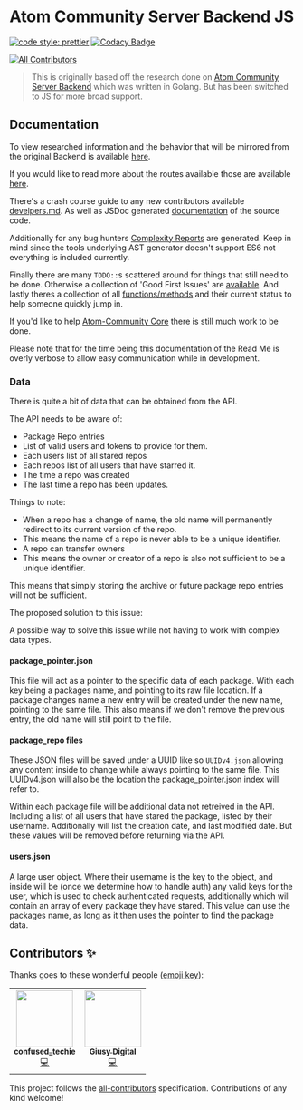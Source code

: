 # Atom Community Server Backend JS
[![code style: prettier](https://img.shields.io/badge/code_style-prettier-ff69b4.svg?style=flat-square)](https://github.com/prettier/prettier)
[![Codacy Badge](https://app.codacy.com/project/badge/Grade/d4ca4ded429c446fb28d0654c8c05d6d)](https://www.codacy.com/gh/confused-Techie/atom-community-server-backend-JS/dashboard?utm_source=github.com&amp;utm_medium=referral&amp;utm_content=confused-Techie/atom-community-server-backend-JS&amp;utm_campaign=Badge_Grade)
<!-- ALL-CONTRIBUTORS-BADGE:START - Do not remove or modify this section -->
[![All Contributors](https://img.shields.io/badge/all_contributors-2-orange.svg?style=flat-square)](#contributors-)
<!-- ALL-CONTRIBUTORS-BADGE:END -->

> This is originally based off the research done on [Atom Community Server Backend](https://github.com/confused-Techie/atom-community-server-backend) which was written in Golang. But has been switched to JS for more broad support.

## Documentation

To view researched information and the behavior that will be mirrored from the original Backend is available [here](/docs/overview.md).

If you would like to read more about the routes available those are available [here](/docs/api.md).

There's a crash course guide to any new contributors available [develpers.md](/docs/developers.md). As well as JSDoc generated [documentation](/docs/JavaScript.md) of the source code.

Additionally for any bug hunters [Complexity Reports](/docs/complexity-report.md) are generated. Keep in mind since the tools underlying AST generator doesn't support ES6 not everything is included currently.

Finally there are many `TODO::`s scattered around for things that still need to be done. Otherwise a collection of 'Good First Issues' are [available](https://github.com/confused-Techie/atom-community-server-backend-JS/issues). And lastly theres a collection of all [functions/methods](/docs/major_todo.md) and their current status to help someone quickly jump in.

If you'd like to help [Atom-Community Core](https://github.com/atom-community/atom) there is still much work to be done.

Please note that for the time being this documentation of the Read Me is overly verbose to allow easy communication while in development.

### Data

There is quite a bit of data that can be obtained from the API.

The API needs to be aware of:

* Package Repo entries
* List of valid users and tokens to provide for them.
* Each users list of all stared repos
* Each repos list of all users that have starred it.
* The time a repo was created
* The last time a repo has been updates.

Things to note:

* When a repo has a change of name, the old name will permanently redirect to its current version of the repo.
* This means the name of a repo is never able to be a unique identifier.
* A repo can transfer owners
* This means the owner or creator of a repo is also not sufficient to be a unique identifier.

This means that simply storing the archive or future package repo entries will not be sufficient.

The proposed solution to this issue:

A possible way to solve this issue while not having to work with complex data types.

#### package_pointer.json
This file will act as a pointer to the specific data of each package.
With each key being a packages name, and pointing to its raw file location.
If a package changes name a new entry will be created under the new name, pointing to the same file.
This also means if we don't remove the previous entry, the old name will still point to the file.

#### package_repo files
These JSON files will be saved under a UUID like so `UUIDv4.json` allowing any content inside to change
while always pointing to the same file.
This UUIDv4.json will also be the location the package_pointer.json index will refer to.

Within each package file will be additional data not retreived in the API. Including a list of all users
that have stared the package, listed by their username.
Additionally will list the creation date, and last modified date.
But these values will be removed before returning via the API.

#### users.json
A large user object. Where their username is the key to the object, and inside will be (once we determine how to handle auth) any valid keys for the user, which is used to check authenticated requests,
additionally which will contain an array of every package they have stared. This value can use the packages name, as long as it then uses the pointer to find the package data.

## Contributors ✨

Thanks goes to these wonderful people ([emoji key](https://allcontributors.org/docs/en/emoji-key)):

<!-- ALL-CONTRIBUTORS-LIST:START - Do not remove or modify this section -->
<!-- prettier-ignore-start -->
<!-- markdownlint-disable -->
<table>
  <tr>
    <td align="center"><a href="https://github.com/confused-Techie"><img src="https://avatars.githubusercontent.com/u/26921489?v=4?s=100" width="100px;" alt=""/><br /><sub><b>confused_techie</b></sub></a><br /><a href="https://github.com/confused-Techie/atom-community-server-backend-JS/commits?author=confused-Techie" title="Code">💻</a></td>
    <td align="center"><a href="https://github.com/Digitalone1"><img src="https://avatars.githubusercontent.com/u/25790525?v=4?s=100" width="100px;" alt=""/><br /><sub><b>Giusy Digital</b></sub></a><br /><a href="https://github.com/confused-Techie/atom-community-server-backend-JS/commits?author=Digitalone1" title="Code">💻</a></td>
  </tr>
</table>

<!-- markdownlint-restore -->
<!-- prettier-ignore-end -->

<!-- ALL-CONTRIBUTORS-LIST:END -->

This project follows the [all-contributors](https://github.com/all-contributors/all-contributors) specification. Contributions of any kind welcome!
